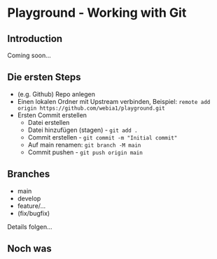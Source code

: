 # Playground - Working with Git

## Introduction

Coming soon...

## Die ersten Steps

- (e.g. Github) Repo anlegen
- Einen lokalen Ordner mit Upstream verbinden, Beispiel: `remote add origin https://github.com/webia1/playground.git`
- Ersten Commit erstellen
  - Datei erstellen
  - Datei hinzufügen (stagen) - `git add .`
  - Commit erstellen - `git commit -m "Initial commit"`
  - Auf main renamen: `git branch -M main`
  - Commit pushen - `git push origin main`

## Branches

- main
- develop
- feature/...
- (fix/bugfix)

Details folgen...

## Noch was
